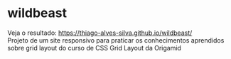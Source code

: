 # wildbeast
Veja o resultado: https://thiago-alves-silva.github.io/wildbeast/ <br>
Projeto de um site responsivo para praticar os conhecimentos aprendidos sobre grid layout do curso de CSS Grid Layout da Origamid
